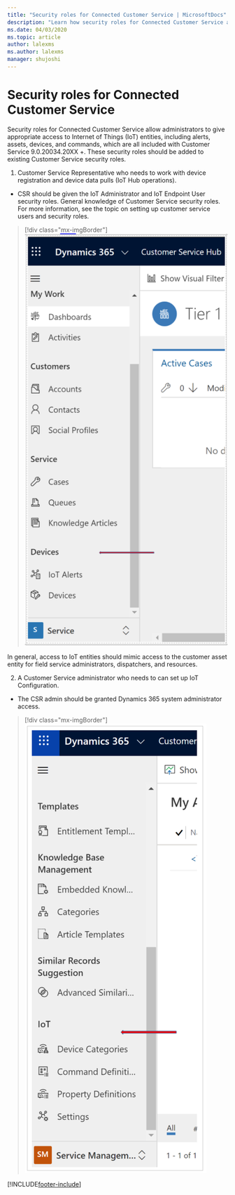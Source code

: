 ```yaml
---
title: "Security roles for Connected Customer Service | MicrosoftDocs"
description: "Learn how security roles for Connected Customer Service allow administrators to give appropriate access to Internet of Things (IoT) entities."
ms.date: 04/03/2020
ms.topic: article
author: lalexms
ms.author: lalexms
manager: shujoshi
---
```


# Security roles for Connected Customer Service

Security roles for Connected Customer Service allow administrators to give appropriate access to Internet of Things (IoT) entities, including alerts, assets, devices, and commands, which are all included with Customer Service 9.0.20034.20XX +. These security roles should be added to existing Customer Service security roles. 

1. Customer Service Representative who needs to work with device registration and device data pulls (IoT Hub operations). 
- CSR should be given the IoT Administrator and IoT Endpoint User security roles. General knowledge of Customer Service security roles. For more information, see the topic on setting up customer service users and security roles. 

> [!div class="mx-imgBorder"]
> ![Screenshot of device management](media/cs-iot-entities-navbar.png)

In general, access to IoT entities should mimic access to the customer asset entity for field service administrators, dispatchers, and resources.

2. A Customer Service administrator who needs to can set up IoT Configuration. 
- The CSR admin should be granted Dynamics 365 system administrator access. 

> [!div class="mx-imgBorder"]
> ![Screenshot of an admin security role](media/cs-iot-admin-security-role.png)







[!INCLUDE[footer-include](../includes/footer-banner.md)]

